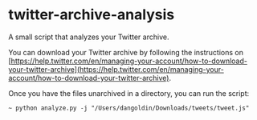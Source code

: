 twitter-archive-analysis
========================

A small script that analyzes your Twitter archive.

You can download your Twitter archive by following the instructions on [https://help.twitter.com/en/managing-your-account/how-to-download-your-twitter-archive](https://help.twitter.com/en/managing-your-account/how-to-download-your-twitter-archive).

Once you have the files unarchived in a directory, you can run the script:

```
~ python analyze.py -j "/Users/dangoldin/Downloads/tweets/tweet.js"
```
